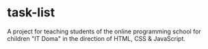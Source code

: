 # task-list
A project for teaching students of the online programming school for children "IT Doma" in the direction of HTML, CSS &amp; JavaScript.
